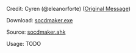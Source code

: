 Credit: Cyren (@eleanorforte) ([Original Message](https://discord.com/channels/772964112908156938/822611561427370054/971958068734722108))

Download: [socdmaker.exe](https://github.com/hk-speedrunning/HK-Resources/raw/main/External%20Tools/SocdMaker/socdmaker.exe)

Source: [socdmaker.ahk](./socdmaker.ahk)

Usage: TODO

